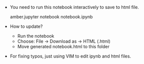 - You need to run this notebook interactively to save to html file.

    amber.jupyter notebook notebook.ipynb

- How to update?

    - Run the notebook
    - Choose: File -> Download as -> HTML (.html)
    - Move generated notebook.html to this folder

- For fixing typos, just using VIM to edit ipynb and html files.

